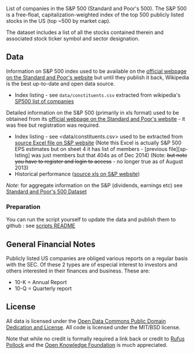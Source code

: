 List of companies in the S&P 500 (Standard and Poor's 500). The S&P 500 is a
free-float, capitalization-weighted index of the top 500 publicly listed stocks
in the US (top ~500 by market cap). 

The dataset includes a list of all the
stocks contained therein and associated stock ticker symbol and sector designation.

## Data

Information on S&P 500 index used to be available on the [official webpage on the Standard and Poor's website][sp-home]
but until they publish it back, Wikipedia is the best up-to-date and open data source.

* Index listing - see ```data/constituents.csv``` extracted from wikipedia's [SP500 list of companies][sp-list]

Detailed information on the S&P 500 (primarily in xls format) used to be obtained
from its [official webpage on the Standard and Poor's website][sp-home] - it was
free but registration was required.
* Index listing - see <data/constituents.csv> used to be extracted from [source Excel file on S&P website][sp-listing-dec-2014] (Note this Excel is actually S&P 500 EPS 
   estimates but on sheet 4 it has list of members - [previous file][sp-lsting]
   was just members but that 404s as of Dec 2014) (Note: <del>but note you have
   to register and login to access</del> - no longer true as of August 2013)
* Historical performance ([source xls on S&P website][sp-historical])

[sp-home]: http://www.spindices.com/indices/equity/sp-500
[sp-list]: http://en.wikipedia.org/wiki/List_of_S%26P_500_companies
[sp-listing-dec-2014]: http://www.spindices.com/documents/additional-material/sp-500-eps-est.xlsx?force_download=true
[sp-listing]: http://us.spindices.com/idsexport/file.xls?hostIdentifier=48190c8c-42c4-46af-8d1a-0cd5db894797&selectedModule=Constituents&selectedSubModule=ConstituentsFullList&indexId=340
[sp-historical]: http://www.standardandpoors.com/prot/spf/docs/indices/SPUSA-500-USDUF--P-US-L--HistoricalData.xls

*Note*: for aggregate information on the S&P (dividends, earnings etc) see
[Standard and Poor's 500 Dataset][shiller]

[shiller]: http://data.okfn.org/data/s-and-p-500

### Preparation

You can run the script yourself to update the data and publish them to github : see [scripts README](scripts/README.md)

## General Financial Notes

Publicly listed US companies are obliged various reports on a regular basis
with the SEC. Of these 2 types are of especial interest to investors and others
interested in their finances and business. These are:

* 10-K = Annual Report
* 10-Q = Quarterly report

## License

All data is licensed under the [Open Data Commons Public Domain Dedication and
License][pddl]. All code is licensed under the MIT/BSD license.

Note that while no credit is formally required a link back or credit to [Rufus
Pollock][rp] and the [Open Knowledge Foundation][okfn] is much appreciated.

[pddl]: http://opendatacommons.org/licenses/pddl/1.0/
[rp]: http://dev.rufuspollock.org/
[okfn]: http://okfn.org/
